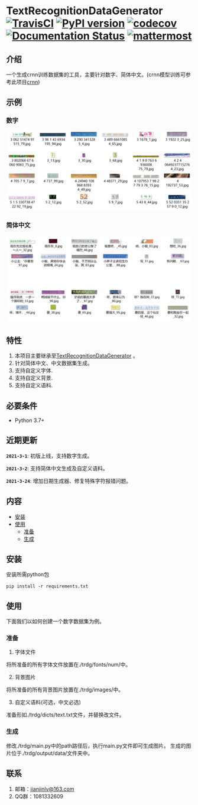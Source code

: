 # TextRecognitionDataGenerator [![TravisCI](https://travis-ci.org/Belval/TextRecognitionDataGenerator.svg?branch=master)](https://travis-ci.org/Belval/TextRecognitionDataGenerator) [![PyPI version](https://badge.fury.io/py/trdg.svg)](https://badge.fury.io/py/trdg) [![codecov](https://codecov.io/gh/Belval/TextRecognitionDataGenerator/branch/master/graph/badge.svg)](https://codecov.io/gh/Belval/TextRecognitionDataGenerator) [![Documentation Status](https://readthedocs.org/projects/textrecognitiondatagenerator/badge/?version=latest)](https://textrecognitiondatagenerator.readthedocs.io/en/latest/?badge=latest) [![mattermost](https://img.shields.io/badge/help-mattermost-blue)](https://mattermost.belval.org/signup_user_complete/?id=6j1pj6itd7y4781o1u813796ry)

## 介绍

一个生成crnn训练数据集的工具，主要针对数字、简体中文。(crnn模型训练可参考此项目[crnn](https://github.com/lvjianjin/crnn))

## 示例
### 数字
![number](./image/number.png "数字")
### 简体中文
![chinese](./image/chinese.png "中文")
## 特性

1. 本项目主要继承至[TextRecognitionDataGenerator](https://github.com/Belval/TextRecognitionDataGenerator) 。
2. 针对简体中文、中文数据集生成。
3. 支持自定义字体.
4. 支持自定义背景.
5. 支持自定义语料.

## 必要条件

- Python 3.7+

## 近期更新

**`2021-3-1`**: 初版上线，支持数字生成。

**`2021-3-2`**: 支持简体中文生成及自定义语料。

**`2021-3-24`**: 增加日期生成器、修复特殊字符报错问题。

## 内容

- [安装](#安装)
- [使用](#使用)
    - [准备](#准备)
    - [生成](#生成)
    
## 安装

安装所需python包
```
pip install -r requirements.txt
```

## 使用
下面我们以如何创建一个数字数据集为例。
### 准备

1. 字体文件

将所准备的所有字体文件放置在./trdg/fonts/num/中。

2. 背景图片

将所准备的所有背景图片放置在./trdg/images/中。

3. 自定义语料(可选，中文必选)

准备形如./trdg/dicts/text.txt文件，并替换改文件。

### 生成

修改./trdg/main.py中的path路径后，执行main.py文件即可生成图片。
生成的图片位于./trdg/output/data/文件夹中。

## 联系

1. 邮箱：jianjinlv@163.com
2. QQ群：1081332609
